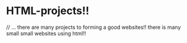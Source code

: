 # HTML-projects!!
//
...
there are many projects to forming a good websites!!
there is many small small websites using html!!


